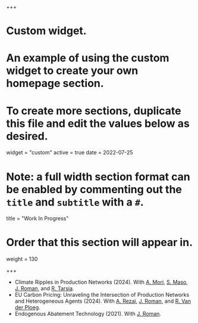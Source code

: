 +++
# Custom widget.
# An example of using the custom widget to create your own homepage section.
# To create more sections, duplicate this file and edit the values below as desired.
widget = "custom"
active = true
date = 2022-07-25

# Note: a full width section format can be enabled by commenting out the `title` and `subtitle` with a `#`.
title = "Work In Progress"


# Order that this section will appear in.
weight = 130

+++
- Climate Ripples in Production Networks (2024). With [A. Mori](https://www.kcl.ac.uk/people/aditya-mori), [S. Maso](https://www.kcl.ac.uk/people/simone-maso), [J. Roman](https://jossroman.com/), and [R. Tarsia](https://www.lse.ac.uk/geography-and-environment/people/phd-students/romano-tarsia).
- EU Carbon Pricing: Unraveling the Intersection of Production Networks and Heterogeneous Agents (2024). With [A. Rezai](https://www.wu.ac.at/en/pepp/staff/rezai-armon), [J. Roman](https://jossroman.com/), and [R. Van der Ploeg](https://www.economics.ox.ac.uk/people/rick-van-der-ploeg-0).
- Endogenous Abatement Technology (2021). With [J. Roman](https://jossroman.com/). 
